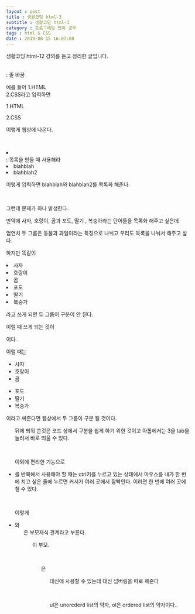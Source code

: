 ```yaml
---
layout : post
title : 생활코딩 html-3
subtitle : 생활코딩 html-3
category : 프로그래밍 언어 공부
tags : html & CSS
date : 2019-08-15 16:07:00
---
```


생활코딩 html-12 강의를 듣고 정리한 글입니다.  

<br> : 줄 바꿈  

예를 들어 1.HTML<br> 2.CSS라고 입력하면   

1.HTML  

2.CSS  

이렇게 웹상에 나온다.  

​

<li></li> :  목록을 만들 때 사용해라   

<li> blahblah</li>   

<li>blahblah2</li>  

이렇게 입력하면 blahblah와 blahblah2를 목록화 해준다.

​

그런데 문제가 하나 발생한다.

만약에 사자, 호랑이, 곰과 포도, 딸기 , 복숭아라는 단어들을 목록화 해주고 싶은데

엄연치 두 그룹은 동물과 과일이라는 특징으로 나뉘고 우리도 목록을 나눠서 해주고 싶다.

하지만 똑같이

<li>사자</li>

<li>호랑이</li>

<li>곰</li>

<li>포도</li>

<li>딸기</li>

<li>복숭가</li>

라고 쓰게 되면 두 그룹이 구분이 안 된다.

이럴 때 쓰게 되는 것이 <ul> </ul>이다.

이럴 때는

<ul>

   <li>사자</li>

   <li>호랑이</li>

   <li>곰</li>

</ul>

<ul>

   <li>포도</li>

   <li>딸기</li>

   <li>복숭가</li>

</ul>

이라고 써준다면 웹상에서 두 그룹이 구분 될 것이다.

<ul> 뒤에 띄워 쓴것은 코드 상에서 구분을 쉽게 하기 위한 것이고 아톰에서는 3을 tab을 눌러서 바로 띄울 수 있다.

​

이외에 편리한 기능으로 <li>를 반복해서 사용해야 할 때는 ctrl키를 누르고 있는 상태에서 마우스를 내가 한 번에 치고 싶은 줄에 누르면 커서가 여러 곳에서 깜빡인다. 이러면 한 번에 여러 곳에 칠 수 있다.

​

이렇게 <li>와 <ul>은 부모자식 관계라고 부른다. <ul>이 부모.

​

<ol>은 <ul>대신에 사용할 수 있는데 대신 넘버링을 따로 해준다

​

ul은 unorederd list의 약자, ol은 ordered list의 약자이다..

​
